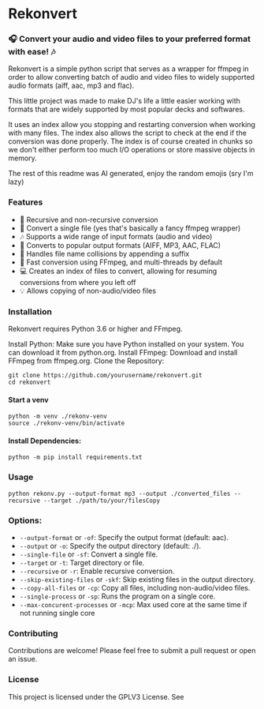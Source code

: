 # Rekonvert
### 🎧 Convert your audio and video files to your preferred format with ease! 🎶

Rekonvert is a simple python script that serves as a wrapper for ffmpeg in order to allow converting batch of audio and video files to widely supported audio formats (aiff, aac, mp3 and flac). 

This little project was made to make DJ's life a little easier working with formats that are widely supported by most popular decks and softwares.

It uses an index allow you stopping and restarting conversion when working with many files. The index also allows the script to check at the end if the conversion was done properly. The index is of course created in chunks so we don't either perform too much I/O operations or store massive objects in memory.

The rest of this readme was AI generated, enjoy the random emojis (sry I'm lazy)
### Features
- 📁 Recursive and non-recursive conversion
- 🎹 Convert a single file (yes that's basically a fancy ffmpeg wrapper)
- 🎶 Supports a wide range of input formats (audio and video)
- 🎵 Converts to popular output formats (AIFF, MP3, AAC, FLAC)
- 🔄 Handles file name collisions by appending a suffix
- 🚀 Fast conversion using FFmpeg, and multi-threads by default
- 💻 Creates an index of files to convert, allowing for resuming conversions from where you left off
- 💡 Allows copying of non-audio/video files

### Installation
Rekonvert requires Python 3.6 or higher and FFmpeg.

Install Python: Make sure you have Python installed on your system. You can download it from python.org.
Install FFmpeg: Download and install FFmpeg from ffmpeg.org.
Clone the Repository:
```
git clone https://github.com/yourusername/rekonvert.git
cd rekonvert
```
#### Start  a venv
```
python -m venv ./rekonv-venv
source ./rekonv-venv/bin/activate 
```
#### Install Dependencies:
```
python -m pip install requirements.txt
```

### Usage
```
python rekonv.py --output-format mp3 --output ./converted_files --recursive --target ./path/to/your/filesCopy
```
### Options:
- `--output-format` or `-of`: Specify the output format (default: aac).
- `--output` or `-o`: Specify the output directory (default: ./).
- `--single-file` or `-sf`: Convert a single file.
- `--target` or `-t`: Target directory or file.
- `--recursive` or `-r`: Enable recursive conversion.
- `--skip-existing-files` or `-skf`: Skip existing files in the output directory.
- `--copy-all-files` or `-cp`: Copy all files, including non-audio/video files.
- `--single-process` or `-sp`: Runs the program on a single core.
- `--max-concurent-processes` or `-mcp`: Max used core at the same time if not running single core
### Contributing
Contributions are welcome! Please feel free to submit a pull request or open an issue.

### License
This project is licensed under the GPLV3 License. See